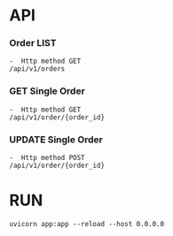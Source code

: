 # API
### Order LIST
    -  Http method GET
    /api/v1/orders

### GET Single Order    
    -  Http method GET
    /api/v1/order/{order_id}
    
### UPDATE Single Order  
    -  Http method POST
    /api/v1/order/{order_id}

# RUN
    uvicorn app:app --reload --host 0.0.0.0
